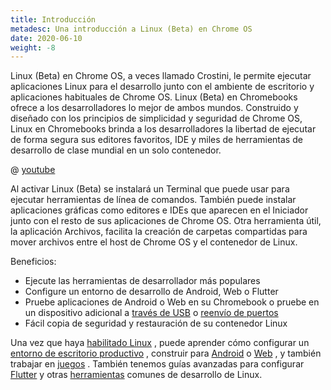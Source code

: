 ```yaml
---
title: Introducción
metadesc: Una introducción a Linux (Beta) en Chrome OS
date: 2020-06-10
weight: -8
---
```


Linux (Beta) en Chrome OS, a veces llamado Crostini, le permite ejecutar aplicaciones Linux para el desarrollo junto con el ambiente de escritorio y aplicaciones habituales de Chrome OS. Linux (Beta) en Chromebooks ofrece a los desarrolladores lo mejor de ambos mundos. Construido y diseñado con los principios de simplicidad y seguridad de Chrome OS, Linux en Chromebooks brinda a los desarrolladores la libertad de ejecutar de forma segura sus editores favoritos, IDE y miles de herramientas de desarrollo de clase mundial en un solo contenedor.

@ [youtube](https://www.youtube.com/watch?v=pRlh8LX4kQI)

Al activar Linux (Beta) se instalará un Terminal que puede usar para ejecutar herramientas de línea de comandos. También puede instalar aplicaciones gráficas como editores e IDEs que aparecen en el Iniciador junto con el resto de sus aplicaciones de Chrome OS. Otra herramienta útil, la aplicación Archivos, facilita la creación de carpetas compartidas para mover archivos entre el host de Chrome OS y el contenedor de Linux.

Beneficios:

- Ejecute las herramientas de desarrollador más populares
- Configure un entorno de desarrollo de Android, Web o Flutter
- Pruebe aplicaciones de Android o Web en su Chromebook o pruebe en un dispositivo adicional a [través de USB](/{{locale.code}}/android-environment/deploying-apps#adb-usb) o [reenvío de puertos](/{{locale.code}}/web-environment/port-forwarding)
- Fácil copia de seguridad y restauración de su contenedor Linux

Una vez que haya [habilitado Linux](/{{locale.code}}/linux/setup) , puede aprender cómo configurar un [entorno de escritorio productivo](/{{locale.code}}/productivity) , construir para [Android](/{{locale.code}}/android-environment) o [Web](/{{locale.code}}/web-environment) , y también trabajar en [juegos](/{{locale.code}}/games) . También tenemos guías avanzadas para configurar [Flutter](/{{locale.code}}/android-environment#instalar-flutter-en-chrome-os) y otras [herramientas](/{{locale.code}}/linux/setup#instalar-aplicaciones-y-paquetes-de-linux) comunes de desarrollo de Linux.
